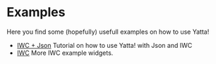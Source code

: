 # Examples

Here you find some (hopefully) usefull examples on how to use Yatta!


* [IWC + Json](./IwcJson/) Tutorial on how to use Yatta! with Json and IWC
* [IWC](./IwcJson/) More IWC example widgets.
